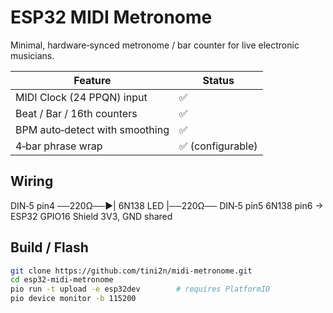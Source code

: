 # ESP32 MIDI Metronome

Minimal, hardware‑synced metronome / bar counter for live electronic musicians.

| Feature | Status |
|---------|--------|
| MIDI Clock (24 PPQN) input | ✅ |
| Beat / Bar / 16th counters | ✅ |
| BPM auto‑detect with smoothing | ✅ |
| 4‑bar phrase wrap | ✅ (configurable) |

## Wiring

DIN‑5 pin4 ──220Ω──►| 6N138 LED |──220Ω── DIN‑5 pin5
6N138 pin6 → ESP32 GPIO16
Shield 3V3, GND shared

## Build / Flash

```bash
git clone https://github.com/tini2n/midi-metronome.git
cd esp32-midi-metronome
pio run -t upload -e esp32dev        # requires PlatformIO
pio device monitor -b 115200
```
